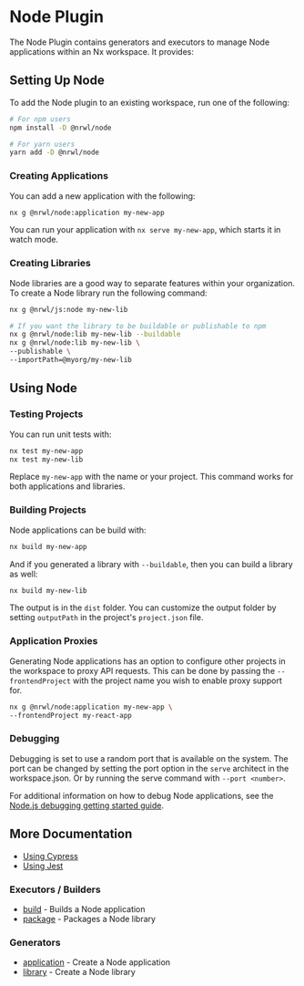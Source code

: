 # Node Plugin

The Node Plugin contains generators and executors to manage Node applications within an Nx workspace. It provides:

## Setting Up Node

To add the Node plugin to an existing workspace, run one of the following:

```bash
# For npm users
npm install -D @nrwl/node

# For yarn users
yarn add -D @nrwl/node
```

### Creating Applications

You can add a new application with the following:

```bash
nx g @nrwl/node:application my-new-app
```

You can run your application with `nx serve my-new-app`, which starts it in watch mode.

### Creating Libraries

Node libraries are a good way to separate features within your organization. To create a Node library run the following command:

```bash
nx g @nrwl/js:node my-new-lib

# If you want the library to be buildable or publishable to npm
nx g @nrwl/node:lib my-new-lib --buildable
nx g @nrwl/node:lib my-new-lib \
--publishable \
--importPath=@myorg/my-new-lib
```

## Using Node

### Testing Projects

You can run unit tests with:

```bash
nx test my-new-app
nx test my-new-lib
```

Replace `my-new-app` with the name or your project. This command works for both applications and libraries.

### Building Projects

Node applications can be build with:

```bash
nx build my-new-app
```

And if you generated a library with `--buildable`, then you can build a library as well:

```bash
nx build my-new-lib
```

The output is in the `dist` folder. You can customize the output folder by setting `outputPath` in the project's `project.json` file.

### Application Proxies

Generating Node applications has an option to configure other projects in the workspace to proxy API requests. This can be done by passing the `--frontendProject` with the project name you wish to enable proxy support for.

```bash
nx g @nrwl/node:application my-new-app \
--frontendProject my-react-app
```

### Debugging

Debugging is set to use a random port that is available on the system. The port can be changed by setting the port option in the `serve` architect in the workspace.json. Or by running the serve command with `--port <number>`.

For additional information on how to debug Node applications, see the [Node.js debugging getting started guide](https://nodejs.org/en/docs/guides/debugging-getting-started/#inspector-clients).

## More Documentation

- [Using Cypress](/cypress/overview)
- [Using Jest](/jest/overview)

### Executors / Builders

- [build](/node/build) - Builds a Node application
- [package](/node/package) - Packages a Node library

### Generators

- [application](/node/application) - Create a Node application
- [library](/node/library) - Create a Node library

